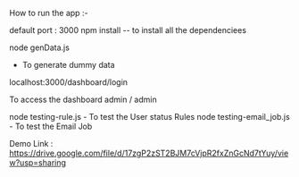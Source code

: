 How to run the app :- 
 
default port : 3000
npm install -- to install all the dependenciees

node genData.js 
- To generate dummy data

localhost:3000/dashboard/login

To access the dashboard
admin / admin

node testing-rule.js - To test the User status Rules
node testing-email_job.js - To test the Email Job

Demo Link : https://drive.google.com/file/d/17zgP2zST2BJM7cVjpR2fxZnGcNd7tYuy/view?usp=sharing